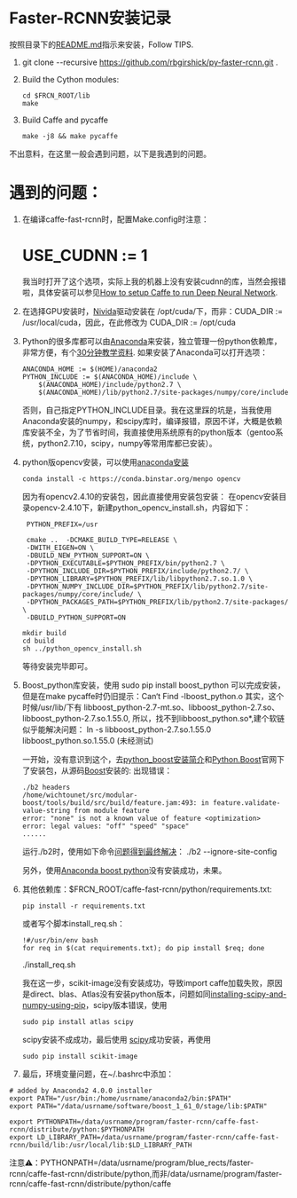 # Faster-RCNN安装记录
按照目录下的[README.md](https://github.com/xiaohujecky/py-faster-rcnn/blob/master/README.md)指示来安装，Follow TIPS.   
1. git clone --recursive https://github.com/rbgirshick/py-faster-rcnn.git .   

2. Build the Cython modules:
      ```Shell
    cd $FRCN_ROOT/lib
    make
    ```   
       
3. Build Caffe and pycaffe 
    ```
    make -j8 && make pycaffe
    ```
  不出意料，在这里一般会遇到问题，以下是我遇到的问题。      
  
# 遇到的问题：
1. 在编译caffe-fast-rcnn时，配置Make.config时注意：
    # USE_CUDNN := 1 
    我当时打开了这个选项，实际上我的机器上没有安装cudnn的库，当然会报错啦，具体安装可以参见[How to setup Caffe to run Deep Neural Network](http://corpocrat.com/2014/11/03/how-to-setup-caffe-to-run-deep-neural-network/).
2. 在选择GPU安装时，[Nivida](https://developer.nvidia.com/cudnn)驱动安装在 /opt/cuda/下，而非：CUDA_DIR := /usr/local/cuda，因此，在此修改为
    CUDA_DIR := /opt/cuda  
3. Python的很多库都可以由[Anaconda](https://www.continuum.io/downloads)来安装，独立管理一份python依赖库，非常方便，有个[30分钟教学资料](http://conda.pydata.org/docs/test-drive.html#managing-conda).
     如果安装了Anaconda可以打开选项：
     ```
     ANACONDA_HOME := $(HOME)/anaconda2
     PYTHON_INCLUDE := $(ANACONDA_HOME)/include \
		 $(ANACONDA_HOME)/include/python2.7 \
		 $(ANACONDA_HOME)/lib/python2.7/site-packages/numpy/core/include
     ```
    否则，自己指定PYTHON_INCLUDE目录。我在这里踩的坑是，当我使用Anaconda安装的numpy，和scipy库时，编译报错，原因不详，大概是依赖库安装不全，为了节省时间，我直接使用系统原有的python版本（gentoo系统，python2.7.10，scipy，numpy等常用库都已安装）。     
	 
4. python版opencv安装，可以使用[anaconda安装](http://stackoverflow.com/questions/23119413/how-to-install-python-opencv-through-conda)   
     ```
    conda install -c https://conda.binstar.org/menpo opencv
    ```
   因为有opencv2.4.10的安装包，因此直接使用安装包安装：
   在opencv安装目录opencv-2.4.10下，新建python_opencv_install.sh，内容如下：
   ```
    PYTHON_PREFIX=/usr
    
    cmake ..  -DCMAKE_BUILD_TYPE=RELEASE \
    -DWITH_EIGEN=ON \
    -DBUILD_NEW_PYTHON_SUPPORT=ON \
    -DPYTHON_EXECUTABLE=$PYTHON_PREFIX/bin/python2.7 \
    -DPYTHON_INCLUDE_DIR=$PYTHON_PREFIX/include/python2.7/ \
    -DPYTHON_LIBRARY=$PYTHON_PREFIX/lib/libpython2.7.so.1.0 \
    -DPYTHON_NUMPY_INCLUDE_DIR=$PYTHON_PREFIX/lib/python2.7/site-packages/numpy/core/include/ \
    -DPYTHON_PACKAGES_PATH=$PYTHON_PREFIX/lib/python2.7/site-packages/ \
    -DBUILD_PYTHON_SUPPORT=ON
    ```   
    
    ```
    mkdir build
    cd build
    sh ../python_opencv_install.sh 
    ```
    等待安装完毕即可。
5. Boost_python库安装，使用
    sudo pip install boost_python
   可以完成安装，但是在make pycaffe时仍旧提示：Can‘t Find -lboost_python.o
    其实，这个时候/usr/lib/下有 libboost_python-2.7-mt.so、libboost_python-2.7.so、libboost_python-2.7.so.1.55.0, 所以，找不到libboost_python.so*,建个软链似乎能解决问题：
    ln -s libboost_python-2.7.so.1.55.0 libboost_python.so.1.55.0 (未经测试)
    
    一开始，没有意识到这个，去[python_boost安装简介](http://edyfox.codecarver.org/html/boost_python.html)和[Python.Boost](http://www.boost.org/doc/libs/1_61_0/more/getting_started/unix-variants.html)官网下了安装包，从源码[Boost](https://svn.boost.org/trac/boost/wiki/TryModBoost)安装的:
    出现错误：
     ```
    ./b2 headers
    /home/wichtounet/src/modular-boost/tools/build/src/build/feature.jam:493: in feature.validate-value-string from module feature
    error: "none" is not a known value of feature <optimization>
    error: legal values: "off" "speed" "space"
    ......
    ```
    运行./b2时，使用如下命令[问题得到最终解决](http://stackoverflow.com/questions/23013433/how-to-install-modular-boost)：
    ./b2 --ignore-site-config 
    
    
     另外，使用[Anaconda boost python](https://anaconda.org/meznom/boost-python)没有安装成功，未果。
    
6. 其他依赖库：$FRCN_ROOT/caffe-fast-rcnn/python/requirements.txt:
    ```
    pip install -r requirements.txt
    ```
    或者写个脚本install_req.sh：
    ```
    !#/usr/bin/env bash
    for req in $(cat requirements.txt); do pip install $req; done
    ```
    ./install_req.sh
    
    我在这一步，scikit-image没有安装成功，导致import caffe加载失败，原因是direct、blas、Atlas没有安装python版本，问题如同[installing-scipy-and-numpy-using-pip](http://stackoverflow.com/questions/11114225/installing-scipy-and-numpy-using-pip)，scipy版本错误，使用
    ```
    sudo pip install atlas scipy
    ```
    scipy安装不成成功，最后使用 [scipy](http://www.scipy.org/install.html)成功安装，再使用
    ```
    sudo pip install scikit-image
    ```
    
7. 最后，环境变量问题，在~/.bashrc中添加：
  ```
  # added by Anaconda2 4.0.0 installer
  export PATH="/usr/bin:/home/usrname/anaconda2/bin:$PATH"
  export PATH="/data/usrname/software/boost_1_61_0/stage/lib:$PATH"

  export PYTHONPATH=/data/usrname/program/faster-rcnn/caffe-fast-rcnn/distribute/python:$PYTHONPATH
  export LD_LIBRARY_PATH=/data/usrname/program/faster-rcnn/caffe-fast-rcnn/build/lib:/usr/local/lib:$LD_LIBRARY_PATH
  ```
  注意⚠：PYTHONPATH=/data/usrname/program/blue_rects/faster-rcnn/caffe-fast-rcnn/distribute/python,而非/data/usrname/program/faster-rcnn/caffe-fast-rcnn/distribute/python/caffe
  
  
    
    

    
  
